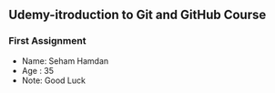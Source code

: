 ## Udemy-itroduction to Git and GitHub Course
### First Assignment

* Name: Seham Hamdan
* Age : 35
* Note: Good Luck
